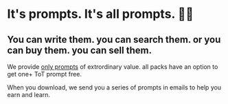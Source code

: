 # It's prompts. It's all prompts. 🧑‍🚀


## You can write them. you can search them. or you can buy them. you can sell them. 

We provide [only prompts](https://onlyprompts.gumroad.com) of extrordinary value. all packs have an option to get one+ ToT prompt free. 

When you download, we send you a series of prompts in emails to help you earn and learn. 
